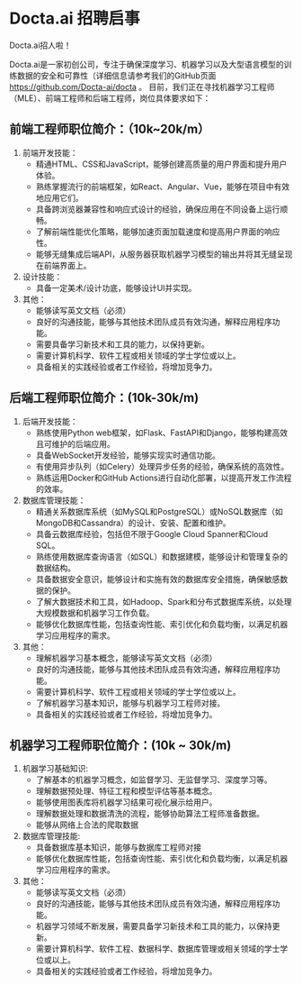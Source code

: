 # Docta.ai 招聘启事

Docta.ai招人啦！

Docta.ai是一家初创公司，专注于确保深度学习、机器学习以及大型语言模型的训练数据的安全和可靠性（详细信息请参考我们的GitHub页面 https://github.com/Docta-ai/docta 。
目前，我们正在寻找机器学习工程师（MLE）、前端工程师和后端工程师，岗位具体要求如下：

## 前端工程师职位简介：（10k~20k/m）
  
1. 前端开发技能：
   - 精通HTML、CSS和JavaScript，能够创建高质量的用户界面和提升用户体验。
   - 熟练掌握流行的前端框架，如React、Angular、Vue，能够在项目中有效地应用它们。
   - 具备跨浏览器兼容性和响应式设计的经验，确保应用在不同设备上运行顺畅。
   - 了解前端性能优化策略，能够加速页面加载速度和提高用户界面的响应性。
   - 能够无缝集成后端API，从服务器获取机器学习模型的输出并将其无缝呈现在前端界面上。
2. 设计技能：
   - 具备一定美术/设计功底，能够设计UI并实现。
3. 其他：
   - 能够读写英文文档（必须）
   - 良好的沟通技能，能够与其他技术团队成员有效沟通，解释应用程序功能。
   - 需要具备学习新技术和工具的能力，以保持更新。
   - 需要计算机科学、软件工程或相关领域的学士学位或以上。
   - 具备相关的实践经验或者工作经验，将增加竞争力。
   
## 后端工程师职位简介：(10k-30k/m)
  
1. 后端开发技能：
   - 熟练使用Python web框架，如Flask、FastAPI和Django，能够构建高效且可维护的后端应用。
   - 具备WebSocket开发经验，能够实现实时通信功能。
   - 有使用异步队列（如Celery）处理异步任务的经验，确保系统的高效性。
   - 熟练运用Docker和GitHub Actions进行自动化部署，以提高开发工作流程的效率。
2. 数据库管理技能：
   - 精通关系数据库系统（如MySQL和PostgreSQL）或NoSQL数据库（如MongoDB和Cassandra）的设计、安装、配置和维护。
   - 具备云数据库经验，包括但不限于Google Cloud Spanner和Cloud SQL。
   - 熟练使用数据库查询语言（如SQL）和数据建模，能够设计和管理复杂的数据结构。
   - 具备数据安全意识，能够设计和实施有效的数据库安全措施，确保敏感数据的保护。
   - 了解大数据技术和工具，如Hadoop、Spark和分布式数据库系统，以处理大规模数据和机器学习工作负载。
   - 能够优化数据库性能，包括查询性能、索引优化和负载均衡，以满足机器学习应用程序的需求。
3. 其他：
   - 理解机器学习基本概念，能够读写英文文档（必须）
   - 良好的沟通技能，能够与其他技术团队成员有效沟通，解释应用程序功能。
   - 需要计算机科学、软件工程或相关领域的学士学位或以上。
   - 了解机器学习基本知识，能够与机器学习工程师对接。
   - 具备相关的实践经验或者工作经验，将增加竞争力。

## 机器学习工程师职位简介：(10k ~ 30k/m)

1. 机器学习基础知识:
   - 了解基本的机器学习概念，如监督学习、无监督学习、深度学习等。
   - 理解数据预处理、特征工程和模型评估等基本概念。
   - 能够使用图表库将机器学习结果可视化展示给用户。
   - 理解数据处理和数据清洗的流程，能够协助算法工程师准备数据。
   - 能够从网络上合法的爬取数据
2. 数据库管理技能:
   - 具备数据库基本知识，能够与数据库工程师对接
   - 能够优化数据库性能，包括查询性能、索引优化和负载均衡，以满足机器学习应用程序的需求。
3. 其他：
   - 能够读写英文文档（必须）
   - 良好的沟通技能，能够与其他技术团队成员有效沟通，解释应用程序功能。
   - 机器学习领域不断发展，需要具备学习新技术和工具的能力，以保持更新。
   - 需要计算机科学、软件工程、数据科学、数据库管理或相关领域的学士学位或以上。
   - 具备相关的实践经验或者工作经验，将增加竞争力。
